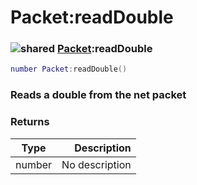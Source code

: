 # Packet:readDouble

### ![shared](../../home/packet/.gitbook/assets/shared.png) [Packet](../../home/packet/home/Packet/):readDouble

```lua
number Packet:readDouble()
```

### Reads a double from the net packet

### Returns

| Type   |    Description |
| ------ | -------------: |
| number | No description |
